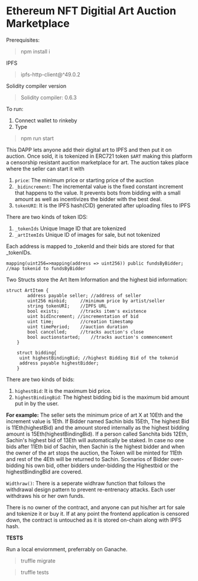 # Ethereum NFT Digitial Art Auction Marketplace

Prerequisites:
>npm install i

IPFS
>ipfs-http-client@^49.0.2

Solidity compiler version
>Solidity compiler: 0.6.3

To run: 
1) Connect wallet to rinkeby
2) Type
>npm run start 

This DAPP lets anyone add their digital art to IPFS and then put it on auction. Once sold, it is tokenized in ERC721 token ``$ART`` making this platform a censorship resistant auction marketplace for art. 
The auction takes place where the seller can start it with 
1) ``price``: The minimum price or starting price of the auction 
2) ``_bidincrement``: The incremental value is the fixed constant increment that happens to the value. It prevents bots from bidding with a small amount as well as incentivizes the bidder with the best deal.
3) ``tokenURI``: It is the IPFS hash(CID) generated after uploading files to IPFS

There are two kinds of token IDS:
1) ``_tokenIds`` Unique Image ID that are tokenized
2) ``_artItemIds`` Unique ID of images for sale, but not tokenized

Each address is mapped to _tokenId and their bids are stored for that _tokenIDs. 
```
mapping(uint256=>mapping(address => uint256)) public fundsByBidder; //map tokenid to fundsByBidder
```
Two Structs store the Art Item Information and the highest bid information:
``` 
struct ArtItem {
        address payable seller; //address of seller
        uint256 minbid;     //minimum price by artist/seller
        string tokenURI;    //IPFS URL
        bool exists;        //tracks item's existence
        uint bidIncrement; //incrementation of bid
        uint time;          //creation timestamp
        uint timePeriod;    //auction duration
        bool cancelled;     //tracks auction's close
        bool auctionstarted;    //tracks auction's commencement
    }
    
    struct bidding{
     uint highestBindingBid; //highest Bidding Bid of the tokenid
     address payable highestBidder;
    }
```

There are two kinds of bids:
1) ``highestBid``: It is the maximum bid price. 
2) ``highestBindingBid``: The highest bidding bid is the maximum bid amount put in by the user.

**For example:**
The seller sets the minimum price of art X at 10Eth and the increment value is 1Eth. If Bidder named Sachin bids 15Eth, The highest Bid is 11Eth(highestBid) and the amount stored internally as the highest bidding amount is 15Eth(highestBindingBid). 
If a person called Sanchita bids 12Eth, Sachin's highest bid of 13Eth will automatically be staked. In case no one bids after 11Eth bid of Sachin, then Sachin is the highest bidder and when the owner of the art stops the auction, the Token will be minted for 11Eth and rest of the 4Eth will be returned to Sachin. 
Scenarios of Bidder over-bidding his own bid, other bidders under-bidding the Highestbid or the highestBindingBid are covered.

``Widthraw()``:
There is a seperate widhraw function that follows the withdrawal design pattern to prevent re-entrenacy attacks. Each user withdraws his or her own funds. 

There is no owner of the contract, and anyone can put his/her art for sale and tokenize it or buy it. If at any point the frontend application is censored down, the contract is untouched as it is stored on-chain along with IPFS hash.

**TESTS**

Run a local enviornment, preferrably on Ganache.
>truffle migrate

>truffle tests
